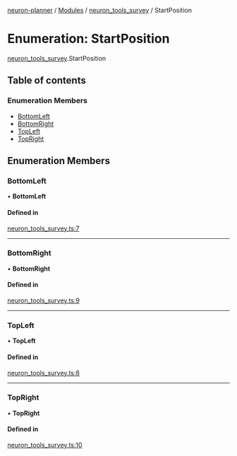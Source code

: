 [neuron-planner](../README.md) / [Modules](../modules.md) / [neuron\_tools\_survey](../modules/neuron_tools_survey.md) / StartPosition

# Enumeration: StartPosition

[neuron_tools_survey](../modules/neuron_tools_survey.md).StartPosition

## Table of contents

### Enumeration Members

- [BottomLeft](neuron_tools_survey.StartPosition.md#bottomleft)
- [BottomRight](neuron_tools_survey.StartPosition.md#bottomright)
- [TopLeft](neuron_tools_survey.StartPosition.md#topleft)
- [TopRight](neuron_tools_survey.StartPosition.md#topright)

## Enumeration Members

### BottomLeft

• **BottomLeft**

#### Defined in

[neuron_tools_survey.ts:7](https://github.com/vtol-neuron/neuron-planner/blob/4c781e4/src/js/neuron_tools_survey.ts#L7)

___

### BottomRight

• **BottomRight**

#### Defined in

[neuron_tools_survey.ts:9](https://github.com/vtol-neuron/neuron-planner/blob/4c781e4/src/js/neuron_tools_survey.ts#L9)

___

### TopLeft

• **TopLeft**

#### Defined in

[neuron_tools_survey.ts:8](https://github.com/vtol-neuron/neuron-planner/blob/4c781e4/src/js/neuron_tools_survey.ts#L8)

___

### TopRight

• **TopRight**

#### Defined in

[neuron_tools_survey.ts:10](https://github.com/vtol-neuron/neuron-planner/blob/4c781e4/src/js/neuron_tools_survey.ts#L10)
